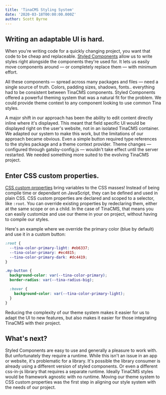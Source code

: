```yaml
---
title: 'TinaCMS Styling System'
date: '2020-03-18T00:00:00.000Z'
author: Scott Byrne
---
```


## Writing an adaptable UI is hard.

When you're writing code for a quickly changing project, you want that code to be cheap and replaceable. [Styled Components](https://styled-components.com/) allow us to write styles right alongside the components they're used for. It lets us easily move components around — or completely replace them — with minimum effort.

All these components — spread across many packages and files — need a single source of truth. Colors, padding sizes, shadows, fonts.. everything had to be consistent between TinaCMS components. Styled Components offered a powerful theming system that was a natural fit for the problem. We could provide theme context to any component looking to use common Tina styles.

A major shift in our approach has been the ability to edit content directly inline where it's displayed. This meant that field specific UI would be displayed right on the user's website, not in an isolated TinaCMS container. We adapted our system to make this work, but the limitations of our approach became obvious. Even a simple button required type references to the styles package and a theme context provider. Theme changes — configured through gatsby-config.js — wouldn't take effect until the server restarted. We needed something more suited to the evolving TinaCMS project.

## Enter CSS custom properties.

[CSS custom properties](https://developer.mozilla.org/en-US/docs/Web/CSS/--*) bring variables to the CSS masses! Instead of being compile time or dependant on JavaScript, they can be defined and used in plain CSS. CSS custom properties are declared and scoped to a selector, like `:root`. You can override existing properties by redeclaring them, either at the same scope or on a child. In the case of TinaCMS, that means you can easily customize and use our theme in your on project, without having to compile our styles.

Here's an example where we override the primary color (blue by default) and use it in a custom button:

```css
:root {
  --tina-color-primary-light: #eb6337;
  --tina-color-primary: #ec4815;
  --tina-color-primary-dark: #dc4419;
}

.my-button {
  background-color: var(--tina-color-primary);
  border-radius: var(--tina-radius-big);

  :hover {
    background-color: var(--tina-color-primary-light);
  }
}
```

Reducing the complexity of our theme system makes it easier for us to adapt the UI to new features, but also makes it easier for those integrating TinaCMS with their project.

## What's next?

Styled Components are easy to use and generally a pleasure to work with. But unfortunately they require a runtime. While this isn't an issue in an app or website, it's problematic for a library. It's possible the library consumer is already using a different version of styled components. Or even a different css-in-js library that requires a separate runtime. Ideally TinaCMS styles would be framework agnostic with no runtime.
Moving our theme system to CSS custom properties was the first step in aligning our style system with the needs of our project.

